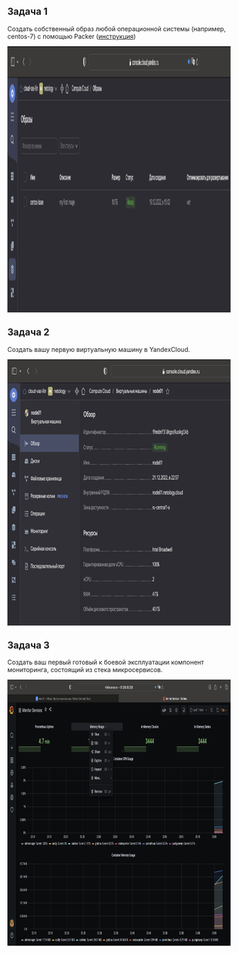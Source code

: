 ## Задача 1

Создать собственный образ  любой операционной системы (например, centos-7) с помощью Packer ([инструкция](https://cloud.yandex.ru/docs/tutorials/infrastructure-management/packer-quickstart))

<p align="center">
  <img width="1200" height="600" src="./assets/yc_01.png">
</p>


## Задача 2

Создать вашу первую виртуальную машину в YandexCloud.

<p align="center">
  <img width="1200" height="600" src="./assets/yc_02.png">
</p>

## Задача 3

Создать ваш первый готовый к боевой эксплуатации компонент мониторинга, состоящий из стека микросервисов.

<p align="center">
  <img width="1200" height="600" src="./assets/yc_03.png">
</p>